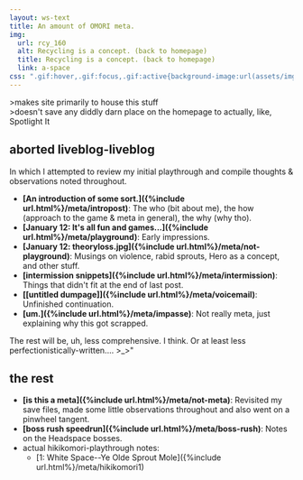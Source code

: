 ```yaml
---
layout: ws-text
title: An amount of OMORI meta.
img:
  url: rcy_160
  alt: Recycling is a concept. (back to homepage)
  title: Recycling is a concept. (back to homepage)
  link: a-space
css: ".gif:hover,.gif:focus,.gif:active{background-image:url(assets/img/rcy_160.gif);} .box h2{font-size:1.15em; font-weight:bold;} #pg-img{padding-bottom:.5em;} #metanav{display:none;}"
---
```

&gt;makes site primarily to house this stuff  
&gt;doesn't save any diddly darn place on the homepage to actually, like, Spotlight It

## aborted liveblog-liveblog
In which I attempted to review my initial playthrough and compile thoughts & observations noted throughout.
- <b>[An introduction of some sort.]({%include url.html%}/meta/intropost)</b>: The who (bit about me), the how (approach to the game & meta in general), the why (why tho).
- <b>[January 12: It's all fun and games...]({%include url.html%}/meta/playground)</b>: Early impressions.
- <b>[January 12: theoryloss.jpg]({%include url.html%}/meta/not-playground)</b>: Musings on violence, rabid sprouts, Hero as a concept, and other stuff.
- <b>[intermission snippets]({%include url.html%}/meta/intermission)</b>: Things that didn't fit at the end of last post.
- <b>[[untitled dumpage]]({%include url.html%}/meta/voicemail)</b>: Unfinished continuation.
- <b>[um.]({%include url.html%}/meta/impasse)</b>: Not really meta, just explaining why this got scrapped.

The rest will be, uh, less comprehensive. I think. Or at least less perfectionistically-written.... >\_>\"

## the rest
- <b>[is this a meta]({%include url.html%}/meta/not-meta)</b>: Revisited my save files, made some little observations throughout and also went on a pinwheel tangent.
- <b>[boss rush speedrun]({%include url.html%}/meta/boss-rush)</b>: Notes on the Headspace bosses.
- actual hikikomori-playthrough notes:
	- [1: White Space--Ye Olde Sprout Mole]({%include url.html%}/meta/hikikomori1)